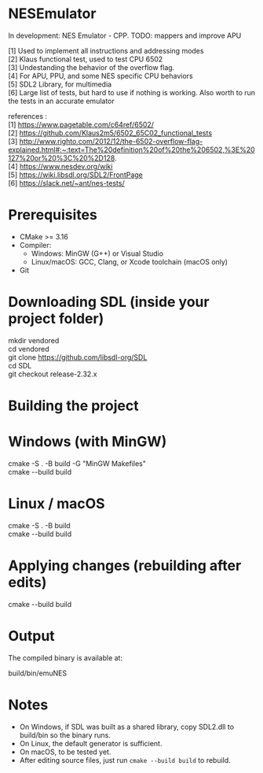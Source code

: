 # NESEmulator
In development: NES Emulator - CPP.
TODO: mappers and improve APU

[1] Used to implement all instructions and addressing modes \
[2] Klaus functional test, used to test CPU 6502 \
[3] Undestanding the behavior of the overflow flag. \
[4] For APU, PPU, and some NES specific CPU behaviors \
[5] SDL2 Library, for multimedia \
[6] Large list of tests, but hard to use if nothing is working. Also worth to run the tests in an accurate emulator 

references : \
[1] https://www.pagetable.com/c64ref/6502/ \
[2] https://github.com/Klaus2m5/6502_65C02_functional_tests \
[3] http://www.righto.com/2012/12/the-6502-overflow-flag-explained.html#:~:text=The%20definition%20of%20the%206502,%3E%20127%20or%20%3C%20%2D128. \
[4] https://www.nesdev.org/wiki \
[5] https://wiki.libsdl.org/SDL2/FrontPage \
[6] https://slack.net/~ant/nes-tests/  


# Prerequisites

- CMake >= 3.16
- Compiler:
  - Windows: MinGW (G++) or Visual Studio
  - Linux/macOS: GCC, Clang, or Xcode toolchain (macOS only)
- Git

# Downloading SDL (inside your project folder)

mkdir vendored \
cd vendored \
git clone https://github.com/libsdl-org/SDL \
cd SDL \
git checkout release-2.32.x 

# Building the project

# Windows (with MinGW)
cmake -S . -B build -G "MinGW Makefiles" \
cmake --build build

# Linux / macOS
cmake -S . -B build \
cmake --build build

# Applying changes (rebuilding after edits)
cmake --build build

# Output

The compiled binary is available at: 

build/bin/emuNES

# Notes

- On Windows, if SDL was built as a shared library, copy SDL2.dll to build/bin so the binary runs.
- On Linux, the default generator is sufficient.
- On macOS, to be tested yet. 
- After editing source files, just run `cmake --build build` to rebuild.